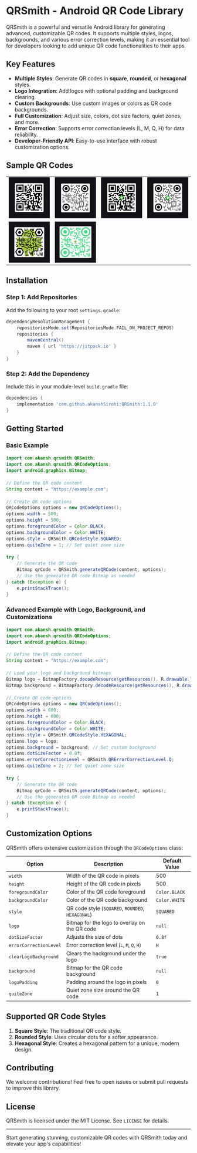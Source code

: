 # QRSmith - Android QR Code Library

QRSmith is a powerful and versatile Android library for generating advanced, customizable QR codes. It supports multiple styles, logos, backgrounds, and various error correction levels, making it an essential tool for developers looking to add unique QR code functionalities to their apps.

## Key Features

- **Multiple Styles**: Generate QR codes in **square**, **rounded**, or **hexagonal** styles.
- **Logo Integration**: Add logos with optional padding and background clearing.
- **Custom Backgrounds**: Use custom images or colors as QR code backgrounds.
- **Full Customization**: Adjust size, colors, dot size factors, quiet zones, and more.
- **Error Correction**: Supports error correction levels (L, M, Q, H) for data reliability.
- **Developer-Friendly API**: Easy-to-use interface with robust customization options.

## Sample QR Codes
<table>
    <tr>
        <td><img src="https://github.com/akanshSirohi/QRSmith/blob/master/samples/QR-1.jpg?raw=true" width="200" /></td>
        <td><img src="https://github.com/akanshSirohi/QRSmith/blob/master/samples/QR-2.jpg?raw=true" width="200" /></td>
        <td><img src="https://github.com/akanshSirohi/QRSmith/blob/master/samples/QR-3.jpg?raw=true" width="200" /></td>
        <td><img src="https://github.com/akanshSirohi/QRSmith/blob/master/samples/QR-4.jpg?raw=true" width="200" /></td>
    </tr>
    <tr>
        <td><img src="https://github.com/akanshSirohi/QRSmith/blob/master/samples/QR-5.png?raw=true" width="200" /></td>
        <td><img src="https://github.com/akanshSirohi/QRSmith/blob/master/samples/QR-6.png?raw=true" width="200" /></td>
    </tr>
</table>

## Installation

### Step 1: Add Repositories

Add the following to your root `settings.gradle`:

```groovy
dependencyResolutionManagement {
    repositoriesMode.set(RepositoriesMode.FAIL_ON_PROJECT_REPOS)
    repositories {
        mavenCentral()
        maven { url 'https://jitpack.io' }
    }
}
```

### Step 2: Add the Dependency

Include this in your module-level `build.gradle` file:

```groovy
dependencies {
    implementation 'com.github.akanshSirohi:QRSmith:1.1.0'
}
```

## Getting Started

### Basic Example

```java
import com.akansh.qrsmith.QRSmith;
import com.akansh.qrsmith.QRCodeOptions;
import android.graphics.Bitmap;

// Define the QR code content
String content = "https://example.com";

// Create QR code options
QRCodeOptions options = new QRCodeOptions();
options.width = 500;
options.height = 500;
options.foregroundColor = Color.BLACK;
options.backgroundColor = Color.WHITE;
options.style = QRSmith.QRCodeStyle.SQUARED;
options.quiteZone = 1; // Set quiet zone size

try {
    // Generate the QR code
    Bitmap qrCode = QRSmith.generateQRCode(content, options);
    // Use the generated QR code Bitmap as needed
} catch (Exception e) {
    e.printStackTrace();
}
```

### Advanced Example with Logo, Background, and Customizations

```java
import com.akansh.qrsmith.QRSmith;
import com.akansh.qrsmith.QRCodeOptions;
import android.graphics.Bitmap;

// Define the QR code content
String content = "https://example.com";

// Load your logo and background bitmaps
Bitmap logo = BitmapFactory.decodeResource(getResources(), R.drawable.logo);
Bitmap background = BitmapFactory.decodeResource(getResources(), R.drawable.background);

// Create QR code options
QRCodeOptions options = new QRCodeOptions();
options.width = 600;
options.height = 600;
options.foregroundColor = Color.BLACK;
options.backgroundColor = Color.WHITE;
options.style = QRSmith.QRCodeStyle.HEXAGONAL;
options.logo = logo;
options.background = background; // Set custom background
options.dotSizeFactor = 0.8f;
options.errorCorrectionLevel = QRSmith.QRErrorCorrectionLevel.Q;
options.quiteZone = 2; // Set quiet zone size

try {
    // Generate the QR code
    Bitmap qrCode = QRSmith.generateQRCode(content, options);
    // Use the generated QR code Bitmap as needed
} catch (Exception e) {
    e.printStackTrace();
}
```

## Customization Options

QRSmith offers extensive customization through the `QRCodeOptions` class:

| Option                 | Description                                       | Default Value |
| ---------------------- | ------------------------------------------------- | ------------- |
| `width`                | Width of the QR code in pixels                    | 500           |
| `height`               | Height of the QR code in pixels                   | 500           |
| `foregroundColor`      | Color of the QR code foreground                   | `Color.BLACK` |
| `backgroundColor`      | Color of the QR code background                   | `Color.WHITE` |
| `style`                | QR code style (`SQUARED`, `ROUNDED`, `HEXAGONAL`) | `SQUARED`     |
| `logo`                 | Bitmap for the logo to overlay on the QR code     | `null`        |
| `dotSizeFactor`        | Adjusts the size of dots                          | `0.8f`        |
| `errorCorrectionLevel` | Error correction level (`L`, `M`, `Q`, `H`)       | `H`           |
| `clearLogoBackground`  | Clears the background under the logo              | `true`        |
| `background`           | Bitmap for the QR code background                 | `null`        |
| `logoPadding`          | Padding around the logo in pixels                 | `0`           |
| `quiteZone`            | Quiet zone size around the QR code                | `1`           |

## Supported QR Code Styles

1. **Square Style**: The traditional QR code style.
2. **Rounded Style**: Uses circular dots for a softer appearance.
3. **Hexagonal Style**: Creates a hexagonal pattern for a unique, modern design.

## Contributing

We welcome contributions! Feel free to open issues or submit pull requests to improve this library.

## License

QRSmith is licensed under the MIT License. See `LICENSE` for details.

---

Start generating stunning, customizable QR codes with QRSmith today and elevate your app's capabilities!

